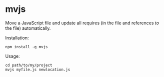 # mvjs

Move a JavaScript file and update all requires (in the file and references *to* the file) automatically.

Installation:

    npm install -g mvjs

Usage:

    cd path/to/my/project
    mvjs myfile.js newlocation.js

